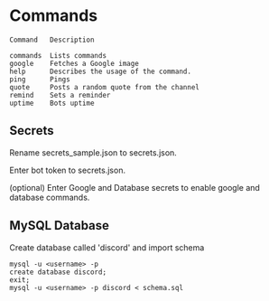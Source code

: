 # Commands

```
Command   Description

commands  Lists commands
google    Fetches a Google image
help      Describes the usage of the command.
ping      Pings
quote     Posts a random quote from the channel
remind    Sets a reminder
uptime    Bots uptime
```

## Secrets

Rename secrets_sample.json to secrets.json.

Enter bot token to secrets.json.

(optional) Enter Google and Database secrets to enable google and database commands.

## MySQL Database

Create database called 'discord' and import schema

```
mysql -u <username> -p
create database discord;
exit;
mysql -u <username> -p discord < schema.sql
```
